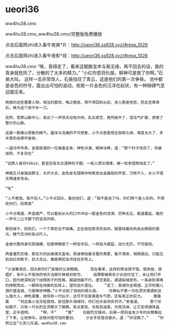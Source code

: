 # ueori36
ww4hu38.cmo

ww4hu38.cmo_ww4hu38.cmo/完整版免费播放

点击后面网zhi进入看午夜爽*片：http://ueori36.ss928.xyz/#resp_1026

点击后面网zhi进入看午夜影*视：http://ueori36.ss928.xyz/#resp_1026

ww4hu38.cmo    “唉，我得走了，看来这鲲鹏宝术与我无缘，再不回去的话，我的真身就危险了，分散的了太多的精力。”    “小红你恩将仇报，柳神可是救了你啊。”石昊大叫。    这样一击非常惊人，石昊挡住了青云，这是他们的第一次争锋。    池中都是金色的符号，震出出可怕的波动，宛若一片金色的汪洋在起伏，有一种磅礴气息迎面压来。

    雨族的这些重要人物，相当的震惊，悔之晚矣，恨不得回到从前，进入那座地宫，挖走至尊骨后，再为这个孩子补一刀。

    突然，苍莽山脉中心，发出了一声惊天动地大响，乱石穿空，竟然崩开了，混沌气扩散，席卷了整片的山脉。

    这是一股难以想象的精气，雄浑与浩瀚的不可想象，小不点若是想全部炼化掉，难度太大了，多半真的会撑坏身体。

    一道冷哼传来，金狼部落的一位强者走来，神色冷漠，眼神冰寒，道：“那个村子快完了，将被抹除，不复存在”

    “这群人身份tèbié，甚至还有太古遗种的子嗣，一般人想见很难，被一批老怪物领走了。”

    神猴王只身独战群王，大开大合，金色皮毛铿锵作响竟发出金属般的声音，刀枪不入，水火不侵无惧诸多攻击。

    “吼”

    “人不惹我。我不犯人。”小不点回头，看向他们，道：“我不是说了吗，你们两个是人形的。不想吃你们，别惹我”

    小不点喝道，声音威严，可以看到从头的口中冲出一股金色的涟漪，恐怖无比，极速蔓延，轰的一声令二公子脚下的宝具炸碎。

    那些婶子、奶奶们，一个个笑的合不拢嘴，正在收拾祭灵的血肉，锅里炖着的肉发出微弱的霞光，精气充沛的有点吓人。

    金翅大鹏肉身何其强横，但是神猴使了一种宝术后，一样高大威猛，战力无匹，不可抵挡。

    两者激烈交锋，那巨大的凶禽铺天盖地，周身缭绕着浓重的黑雾，看不清体，相隔很远，只能见到血红的眸子，巨大无比，像是两轮血月挂在天穹上。

    “少油嘴滑舌，回头削你们”皮猴的父亲瞪眼。    现在看来，这样的聚会很不错，很奔放，很粗犷，有什么不愉快的地方当面针锋相对即可。    结果都被紫衣少女给拦住了，未让他们开口，因为她深知这个凶残孩子的性格，越逼他越不行。虚空紊乱，通道裂缝密布，一条身影艰难的挣脱而出，一脚踩在地面的瓦砾上，望向这片遗址。    “走了，我请你去喝酒，正宗的猴儿酒价值连城，乃是稀世神酿。”小不点拍了拍他的肩头道。    月婵仙子第一次在洞天境遇到这么强大人，神色凝重，她号称一代仙子，这可不仅是美貌与气质，还有真正的实力。    轰隆隆    “将这条小龙交给我吧。前往那片海域时，你们也许会同舟共济。”老者道。    那个形似猴子、只有一尺长的生灵瞪大了眼睛，有点紧张，也有些迷惑，光雨浇淋，让它变得通体晶莹，近乎透明。    “啊，不”    “轰”    在剧烈交锋间，石昊一把将金发少年的右臂撕扯了下来，让他惨叫，这绝对是可怕的重创。    少女手抚莹白额头，道：“你没救了。”    “你转过去”火灵儿斥道。ww4hu38.cmo
